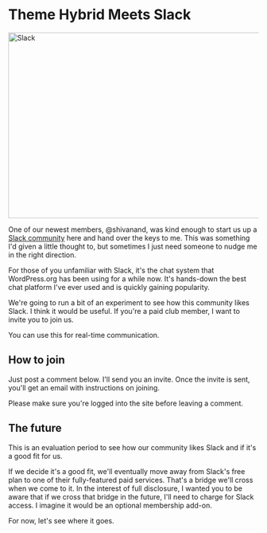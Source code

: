 # Theme Hybrid Meets Slack

<img src="http://themehybrid.com/blog/wp-content/uploads/2015/08/slack.png" alt="Slack" width="1300" height="373" class="aligncenter size-full wp-image-6355" />

One of our newest members, @shivanand, was kind enough to start us up a [Slack community](https://hybridwp.slack.com/) here and hand over the keys to me. This was something I'd given a little thought to, but sometimes I just need someone to nudge me in the right direction.

For those of you unfamiliar with Slack, it's the chat system that WordPress.org has been using for a while now.  It's hands-down the best chat platform I've ever used and is quickly gaining popularity.

We're going to run a bit of an experiment to see how this community likes Slack.  I think it would be useful.  If you're a paid club member, I want to invite you to join us.

You can use this for real-time communication.

## How to join

Just post a comment below.  I'll send you an invite.  Once the invite is sent, you'll get an email with instructions on joining.

Please make sure you're logged into the site before leaving a comment.

## The future

This is an evaluation period to see how our community likes Slack and if it's a good fit for us.

If we decide it's a good fit, we'll eventually move away from Slack's free plan to one of their fully-featured paid services.  That's a bridge we'll cross when we come to it.  In the interest of full disclosure, I wanted you to be aware that if we cross that bridge in the future, I'll need to charge for Slack access.  I imagine it would be an optional membership add-on.

For now, let's see where it goes.